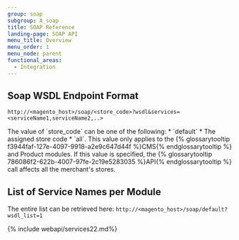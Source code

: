 ```yaml
---
group: soap
subgroup: A_soap
title: SOAP Reference
landing-page: SOAP API
menu_title: Overview
menu_order: 1
menu_node: parent
functional_areas:
  - Integration
---
```

## Soap WSDL Endpoint Format

`http://<magento_host>/soap/<store_code>?wsdl&services=<serviceName1,serviceName2,..>`

<div class="bs-callout bs-callout-info" id="info" markdown="1">
The value of `store_code` can be one of the following:
* `default`
* The assigned store code
* `all`. This value only applies to the {% glossarytooltip f3944faf-127e-4097-9918-a2e9c647d44f %}CMS{% endglossarytooltip %} and Product modules. If this value is specified, the {% glossarytooltip 786086f2-622b-4007-97fe-2c19e5283035 %}API{% endglossarytooltip %} call affects all the merchant's stores.
</div>

## List of Service Names per Module

The entire list can be retrieved here: `http://<magento_host>/soap/default?wsdl_list=1`

{% include webapi/services22.md%}
